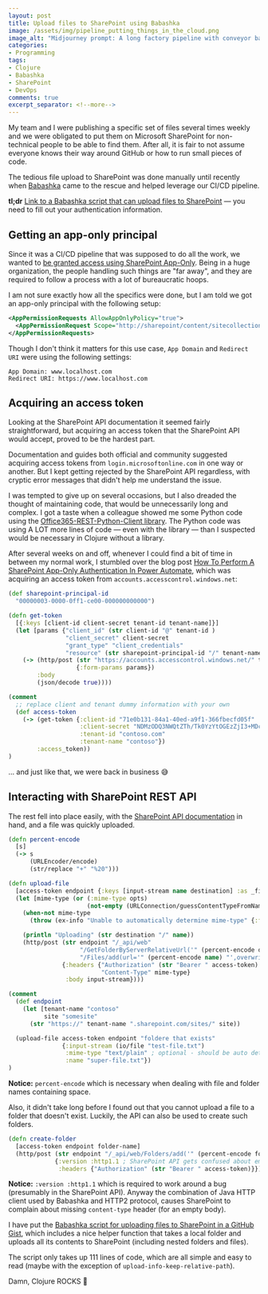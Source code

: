 ```yaml
---
layout: post
title: Upload files to SharePoint using Babashka
image: /assets/img/pipeline_putting_things_in_the_cloud.png
image_alt: "Midjourney prompt: A long factory pipeline with conveyor bands and pipes automatically delivers into the sky/clouds using a single pipe. The image is using a simple futuristic cartoon style, mainly using green and orange colors."
categories:
- Programming
tags:
- Clojure
- Babashka
- SharePoint
- DevOps
comments: true
excerpt_separator: <!--more-->
---
```


My team and I were publishing a specific set of files several times weekly
and we were obligated to put them on Microsoft SharePoint
for non-technical people to be able to find them.
After all, it is fair to not assume everyone knows their way around GitHub
or how to run small pieces of code.

The tedious file upload to SharePoint was done manually until recently
when [Babashka][] came to the rescue and helped leverage our CI/CD pipeline.

<!--more-->

**tl;dr** [Link to a Babashka script that can upload files to SharePoint][3]
— you need to fill out your authentication information.

## Getting an app-only principal

Since it was a CI/CD pipeline that was supposed to do all the work,
we wanted to [be granted access using SharePoint App-Only][1].
Being in a huge organization, the people handling such things are "far away",
and they are required to follow a process with a lot of bureaucratic hoops.

I am not sure exactly how all the specifics were done,
but I am told we got an app-only principal with the following setup:

```xml
<AppPermissionRequests AllowAppOnlyPolicy="true">
  <AppPermissionRequest Scope="http://sharepoint/content/sitecollection/web" Right="FullControl"/>
</AppPermissionRequests>
```

Though I don't think it matters for this use case,
`App Domain` and `Redirect URI` were using the following settings:

```
App Domain: www.localhost.com
Redirect URI: https://www.localhost.com
```


## Acquiring an access token

Looking at the SharePoint API documentation it seemed fairly straightforward,
but acquiring an access token that the SharePoint API would accept,
proved to be the hardest part.

Documentation and guides both official and community
suggested acquiring access tokens from `login.microsoftonline.com` in one way or another.
But I kept getting rejected by the SharePoint API regardless,
with cryptic error messages that didn't help me understand the issue.

I was tempted to give up on several occasions,
but I also dreaded the thought of maintaining code,
that would be unnecessarily long and complex.
I got a taste when a colleague showed me some Python code using the [Office365-REST-Python-Client library][4].
The Python code was using A LOT more lines of code — even with the library —
than I suspected would be necessary in Clojure without a library.

After several weeks on and off, whenever I could find a bit of time in between my normal work,
I stumbled over the blog post [How To Perform A SharePoint App-Only Authentication In Power Automate][2],
which was acquiring an access token from `accounts.accesscontrol.windows.net`:

```clojure
(def sharepoint-principal-id
  "00000003-0000-0ff1-ce00-000000000000")

(defn get-token
  [{:keys [client-id client-secret tenant-id tenant-name]}]
  (let [params {"client_id" (str client-id "@" tenant-id )
                "client_secret" client-secret
                "grant_type" "client_credentials"
                "resource" (str sharepoint-principal-id "/" tenant-name ".sharepoint.com@" tenant-id) }]
    (-> (http/post (str "https://accounts.accesscontrol.windows.net/" tenant-id "/tokens/OAuth/2")
                   {:form-params params})
        :body
        (json/decode true))))

(comment
  ;; replace client and tenant dummy information with your own
  (def access-token
    (-> (get-token {:client-id "71e0b131-84a1-40ed-a9f1-366fbecfd05f"
                    :client-secret "NDMzODQ3NWQtZTh/Tk0YzYtOGEzZjI3+MDc+2NWM3Cg="
                    :tenant-id "contoso.com"
                    :tenant-name "contoso"})
        :access_token))
)
```

... and just like that, we were back in business 😅


## Interacting with SharePoint REST API

The rest fell into place easily, with the [SharePoint API documentation][5] in hand,
and a file was quickly uploaded.

```clojure
(defn percent-encode
  [s]
  (-> s
      (URLEncoder/encode)
      (str/replace "+" "%20")))

(defn upload-file
  [access-token endpoint {:keys [input-stream name destination] :as _file-info} opts]
  (let [mime-type (or (:mime-type opts)
                      (not-empty (URLConnection/guessContentTypeFromName name)))]
    (when-not mime-type
      (throw (ex-info "Unable to automatically determine mime-type" {:file-name name})))

    (println "Uploading" (str destination "/" name))
    (http/post (str endpoint "/_api/web"
                    "/GetFolderByServerRelativeUrl('" (percent-encode destination) "')"
                    "/Files/add(url='" (percent-encode name) "',overwrite=true)")
               {:headers {"Authorization" (str "Bearer " access-token)
                          "Content-Type" mime-type}
                :body input-stream})))

(comment
  (def endpoint
    (let [tenant-name "contoso"
          site "somesite"
      (str "https://" tenant-name ".sharepoint.com/sites/" site))

  (upload-file access-token endpoint "foldere that exists"
               {:input-stream (io/file "test-file.txt")
                :mime-type "text/plain" ; optional - should be auto detected for most filetypes
                :name "super-file.txt"})
)
```

**Notice:** `percent-encode` which is necessary when dealing with file and folder names containing space.

Also, it didn't take long before I found out that you cannot upload a file to a folder that doesn't exist.
Luckily, the API can also be used to create such folders.

```clojure
(defn create-folder
  [access-token endpoint folder-name]
  (http/post (str endpoint "/_api/web/Folders/add('" (percent-encode folder-name) "')" )
             {:version :http1.1 ; SharePoint API gets confused about empty body when using HTTP v. 2
              :headers {"Authorization" (str "Bearer " access-token)}}))
```

**Notice:** `:version :http1.1` which is required to work around a bug
(presumably in the SharePoint API).
Anyway the combination of Java HTTP client used by Babashka and HTTP2 protocol,
causes SharePoint to complain about missing `content-type` header (for an empty body).

I have put the [Babashka script for uploading files to SharePoint in a GitHub Gist][3],
which includes a nice helper function that takes a local folder
and uploads all its contents to SharePoint (including nested folders and files).

The script only takes up 111 lines of code, which are all simple and easy to read
(maybe with the exception of `upload-info-keep-relative-path`).

Damn, Clojure ROCKS 🚀

[Babashka]: https://github.com/babashka/babashka
[1]: https://learn.microsoft.com/en-us/sharepoint/dev/solution-guidance/security-apponly-azureacs
[2]: https://www.c-sharpcorner.com/article/how-to-perform-sharepoint-app-only-authentication-in-power-automate/
[3]: https://gist.github.com/jacobemcken/6846e4c92b27960529a7794367784cd8
[4]: https://github.com/vgrem/Office365-REST-Python-Client
[5]: https://learn.microsoft.com/en-us/sharepoint/dev/sp-add-ins/working-with-folders-and-files-with-rest
